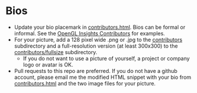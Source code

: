Bios
====

* Update your bio placemark in [contributors.html](https://github.com/WebGLInsights/WebGLInsights.github.io/blob/master/contributors.html). Bios can be formal or informal.  See the [OpenGL Insights Contributors](http://openglinsights.com/contributors.html) for examples.
* For your picture, add a 128 pixel wide .png or .jpg to the [contributors](https://github.com/WebGLInsights/WebGLInsights.github.io/tree/master/contributors) subdirectory and a full-resolution version (at least 300x300) to the [contributors/fullsize](https://github.com/WebGLInsights/WebGLInsights.github.io/tree/master/contributors/fullsize) subdirectory.
   * If you do not want to use a picture of yourself, a project or company logo or avatar is OK.
* Pull requests to this repo are preferred.  If you do not have a github account, please email me the modified HTML snippet with your bio from [contributors.html](https://github.com/WebGLInsights/WebGLInsights.github.io/blob/master/contributors.html) and the two image files for your picture.